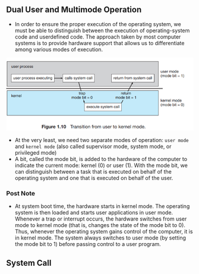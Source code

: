 ## Dual User and Multimode Operation

- In order to ensure the proper execution of the operating system, we must be able to distinguish between the execution of operating-system code and userdefined code. The approach taken by most computer systems is to provide hardware support that allows us to differentiate among various modes of
execution.
<img src="./images/operationModes.png">  

- At the very least, we need two separate modes of operation: `user mode` and `kernel mode` (also called supervisor mode, system mode, or privileged mode)
-  A bit, called the mode bit, is added to the hardware of the computer to indicate the current mode: kernel (0) or user (1). With the mode bit, we can distinguish between a task that is executed on behalf of the operating system
and one that is executed on behalf of the user.
 ### Post Note
- At system boot time, the hardware starts in kernel mode. The operating system is then loaded and starts user applications in user mode. Whenever a trap or interrupt occurs, the hardware switches from user mode to kernel mode
(that is, changes the state of the mode bit to 0). Thus, whenever the operating system gains control of the computer, it is in kernel mode. The system always
switches to user mode (by setting the mode bit to 1) before passing control to
a user program. 


## System Call

